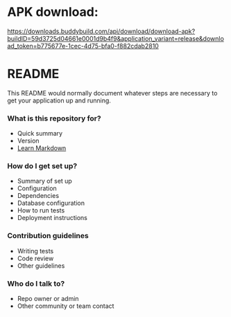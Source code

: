 # APK download:
https://downloads.buddybuild.com/api/download/download-apk?buildID=59d3725d04661e0001d9b4f9&application_variant=release&download_token=b775677e-1cec-4d75-bfa0-f882cdab2810

# README #

This README would normally document whatever steps are necessary to get your application up and running.

### What is this repository for? ###

* Quick summary
* Version
* [Learn Markdown](https://bitbucket.org/tutorials/markdowndemo)

### How do I get set up? ###

* Summary of set up
* Configuration
* Dependencies
* Database configuration
* How to run tests
* Deployment instructions

### Contribution guidelines ###

* Writing tests
* Code review
* Other guidelines

### Who do I talk to? ###

* Repo owner or admin
* Other community or team contact
